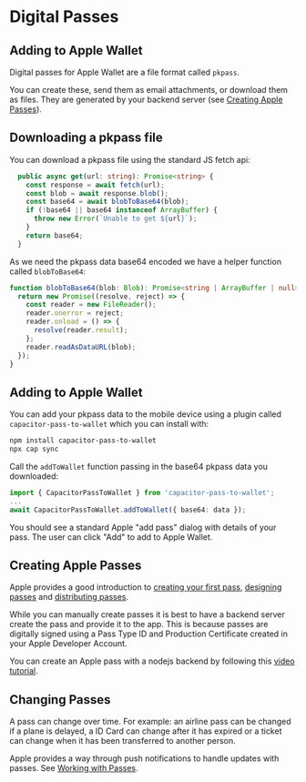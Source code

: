 # Digital Passes



## Adding to Apple Wallet

Digital passes for Apple Wallet are a file format called `pkpass`. 

You can create these, send them as email attachments, or download them as files. They are generated by your backend server (see [Creating Apple Passes](#creating-apple-passes)).


## Downloading a pkpass file
You can download a pkpass file using the standard JS fetch api:
```typescript
  public async get(url: string): Promise<string> {
    const response = await fetch(url);
    const blob = await response.blob();
    const base64 = await blobToBase64(blob);
    if (!base64 || base64 instanceof ArrayBuffer) {
      throw new Error(`Unable to get ${url}`);
    }
    return base64;
  }
```

As we need the pkpass data base64 encoded we have a helper function called `blobToBase64`:
```typescript
function blobToBase64(blob: Blob): Promise<string | ArrayBuffer | null> {
  return new Promise((resolve, reject) => {
    const reader = new FileReader();
    reader.onerror = reject;
    reader.onload = () => {
      resolve(reader.result);
    };
    reader.readAsDataURL(blob);
  });
}
```

## Adding to Apple Wallet

You can add your pkpass data to the mobile device using a plugin called `capacitor-pass-to-wallet` which you can install with:

```bash
npm install capacitor-pass-to-wallet
npx cap sync
```

Call the `addToWallet` function passing in the base64 pkpass data you downloaded:

```typescript
import { CapacitorPassToWallet } from 'capacitor-pass-to-wallet';
...
await CapacitorPassToWallet.addToWallet({ base64: data });
```

You should see a standard Apple "add pass" dialog with details of your pass. The user can click "Add" to add to Apple Wallet.

## Creating Apple Passes

Apple provides a good introduction to [creating your first pass](https://developer.apple.com/library/archive/documentation/UserExperience/Conceptual/PassKit_PG/YourFirst.html#//apple_ref/doc/uid/TP40012195-CH2-SW1), [designing passes](https://developer.apple.com/library/archive/documentation/UserExperience/Conceptual/PassKit_PG/Creating.html#//apple_ref/doc/uid/TP40012195-CH4-SW1) and [distributing passes](https://developer.apple.com/library/archive/documentation/UserExperience/Conceptual/PassKit_PG/DistributingPasses.html#//apple_ref/doc/uid/TP40012195-CH11-SW1).

While you can manually create passes it is best to have a backend server create the pass and provide it to the app. This is because passes are digitally signed using a Pass Type ID and Production Certificate created in your Apple Developer Account.

You can create an Apple pass with a nodejs backend by following this [video tutorial](https://www.youtube.com/watch?v=rJZdPoXHtzI).

## Changing Passes
A pass can change over time. For example: an airline pass can be changed if a plane is delayed, a ID Card can change after it has expired or a ticket can change when it has been transferred to another person.

Apple provides a way through push notifications to handle updates with passes. See [Working with Passes](https://developer.apple.com/library/archive/documentation/UserExperience/Conceptual/PassKit_PG/Updating.html#//apple_ref/doc/uid/TP40012195-CH5-SW1).

